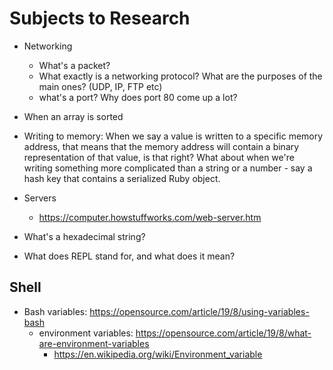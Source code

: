 # Subjects to Research

- Networking
  - What's a packet?
  - What exactly is a networking protocol? What are the purposes of the main ones? (UDP, IP, FTP etc)
  - what's a port? Why does port 80 come up a lot?

- When an array is sorted
- Writing to memory: When we say a value is written to a specific memory address, that means that the memory address will contain a binary representation of that value, is that right? What about when we're writing something more complicated than a string or a number - say a hash key that contains a serialized Ruby object.
  
- Servers
  - https://computer.howstuffworks.com/web-server.htm
 
- What's a hexadecimal string? 

- What does REPL stand for, and what does it mean?

## Shell
- Bash variables: https://opensource.com/article/19/8/using-variables-bash
  - environment variables: https://opensource.com/article/19/8/what-are-environment-variables
    - https://en.wikipedia.org/wiki/Environment_variable
